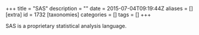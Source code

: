 +++
title = "SAS"
description = ""
date = 2015-07-04T09:19:44Z
aliases = []
[extra]
id = 1732
[taxonomies]
categories = []
tags = []
+++



SAS is a proprietary statistical analysis language.
